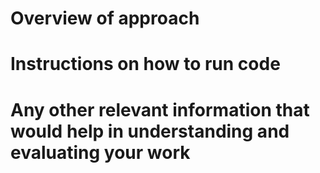 # Overview of approach

# Instructions on how to run code

# Any other relevant information that would help in understanding and evaluating your work
